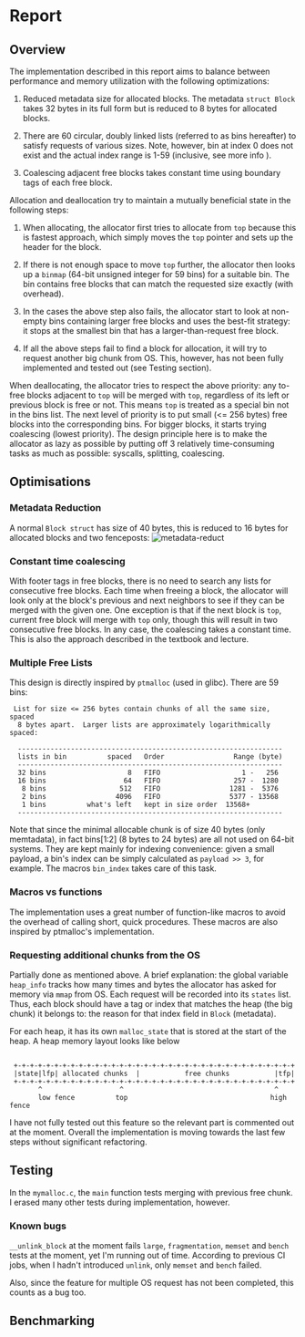 # Report

<!-- You should write your report in this file. Remember to check that it's
     formatted correctly in the pdf produced by the CI! -->

## Overview
The implementation described in this report aims to balance between performance and memory utilization with the following optimizations:
1. Reduced metadata size for allocated blocks.  The metadata `struct Block` takes 32 bytes in its full form but is reduced to 8 bytes for allocated blocks.

2. There are 60 circular, doubly linked lists (referred to as bins hereafter) to satisfy requests of various sizes.  Note, however, bin at index 0 does not exist and the actual index range is 1-59 (inclusive, see more info ).

3. Coalescing adjacent free blocks takes constant time using boundary tags of each free block.

Allocation and deallocation try to maintain a mutually beneficial state in the following steps:
1. When allocating, the allocator first tries to allocate from `top` because this is fastest approach, which simply moves the `top` pointer and sets up the header for the block.

2. If there is not enough space to move `top` further, the allocator then looks up a `binmap` (64-bit unsigned integer for 59 bins) for a suitable bin.  The bin contains free blocks that can match the requested size exactly (with overhead).

3. In the cases the above step also fails, the allocator start to look at non-empty bins containing larger free blocks and uses the best-fit strategy: it stops at the smallest bin that has a larger-than-request free block.

4. If all the above steps fail to find a block for allocation, it will try to request another big chunk from OS.  This, however, has not been fully implemented and tested out (see Testing section).

When deallocating, the allocator tries to respect the above priority: any to-free blocks adjacent to `top` will be merged with `top`, regardless of its left or previous block is free or not.  This means `top` is treated as a special bin not in the bins list. The next level of priority is to put small (<= 256 bytes) free blocks into the corresponding bins.  For bigger blocks, it starts trying coalescing (lowest priority).  The design principle here is to make the allocator as lazy as possible by putting off 3 relatively time-consuming tasks as much as possible: syscalls, splitting, coalescing.


## Optimisations
### Metadata Reduction
A normal `Block struct` has size of 40 bytes, this is reduced to 16 bytes for allocated blocks and two fenceposts:
![metadata-reduct](https://gitlab.cecs.anu.edu.au/u7753813/comp2310-2024-assignment-1/-/blob/main/assets/metadata-reduct.png?ref_type=heads "metadata for free and allocated blocks")

### Constant time coalescing
With footer tags in free blocks, there is no need to search any lists for consecutive free blocks.  Each time when freeing a block, the allocator will look only at the block's previous and next neighbors to see if they can be merged with the given one.  One exception is that if the next block is `top`, current free block will merge with `top` only, though this will result in two consecutive free blocks.  In any case, the coalescing takes a constant time.  This is also the approach described in the textbook and lecture.

### Multiple Free Lists
This design is directly inspired by `ptmalloc` (used in glibc).  There are 59 bins:
```
 List for size <= 256 bytes contain chunks of all the same size, spaced
  8 bytes apart.  Larger lists are approximately logarithmically spaced:

  -----------------------------------------------------------------
  lists in bin          spaced   Order                 Range (byte)
  -----------------------------------------------------------------
  32 bins                    8   FIFO                    1 -   256
  16 bins                   64   FIFO                  257 -  1280
   8 bins                  512   FIFO                 1281 -  5376
   2 bins                 4096   FIFO                 5377 - 13568
   1 bins          what's left   kept in size order  13568+
  -----------------------------------------------------------------
```

Note that since the minimal allocable chunk is of size 40 bytes (only memtadata), in fact bins[1:2] (8 bytes to 24 bytes) are all not used on 64-bit systems.  They are kept mainly for indexing convenience: given a small payload, a bin's index can be simply calculated as `payload >> 3`, for example.  The macros `bin_index` takes care of this task.

### Macros vs functions
The implementation uses a great number of function-like macros to avoid the overhead of calling short, quick procedures.  These macros are also inspired by ptmalloc's implementation.

### Requesting additional chunks from the OS
Partially done as mentioned above. A brief explanation: the global variable `heap_info` tracks how many times and bytes the allocator has asked for memory via `mmap` from OS.  Each request will be recorded into its `states` list. Thus, each block should have a tag or index that matches the heap (the big chunk) it belongs to: the reason for that index field in `Block` (metadata).

For each heap, it has its own `malloc_state` that is stored at the start of the heap.  A heap memory layout looks like below
```

 +-+-+-+-+-+-+-+-+-+-+-+-+-+-+-+-+-+-+-+-+-+-+-+-+-+-+-+-+-+-+-+-+-+-+
 |state|lfp| allocated chunks  |           free chunks           |tfp|
 +-+-+-+-+-+-+-+-+-+-+-+-+-+-+-+-+-+-+-+-+-+-+-+-+-+-+-+-+-+-+-+-+-+-+
       ^                   ^                                     ^
       low fence          top                                   high fence
```

I have not fully tested out this feature so the relevant part is commented out at the moment.  Overall the implementation is moving towards the last few steps without significant refactoring.


## Testing
In the `mymalloc.c`, the `main` function tests merging with previous free chunk. I erased many other tests during implementation, however.

### Known bugs
`__unlink_block` at the moment fails `large`, `fragmentation`, `memset` and `bench` tests at the moment, yet I'm running out of time.  According to previous CI jobs, when I hadn't introduced `unlink`, only `memset` and `bench` failed.

Also, since the feature for multiple OS request has not been completed, this counts as a bug too.

## Benchmarking
